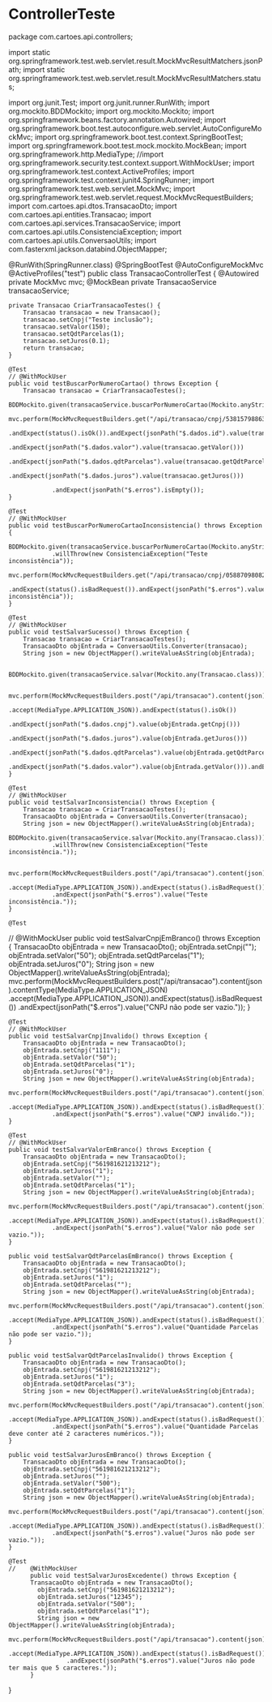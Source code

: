 # ControllerTeste

package com.cartoes.api.controllers;

import static org.springframework.test.web.servlet.result.MockMvcResultMatchers.jsonPath;
import static org.springframework.test.web.servlet.result.MockMvcResultMatchers.status;

import org.junit.Test;
import org.junit.runner.RunWith;
import org.mockito.BDDMockito;
import org.mockito.Mockito;
import org.springframework.beans.factory.annotation.Autowired;
import org.springframework.boot.test.autoconfigure.web.servlet.AutoConfigureMockMvc;
import org.springframework.boot.test.context.SpringBootTest;
import org.springframework.boot.test.mock.mockito.MockBean;
import org.springframework.http.MediaType;
//import org.springframework.security.test.context.support.WithMockUser;
import org.springframework.test.context.ActiveProfiles;
import org.springframework.test.context.junit4.SpringRunner;
import org.springframework.test.web.servlet.MockMvc;
import org.springframework.test.web.servlet.request.MockMvcRequestBuilders;
import com.cartoes.api.dtos.TransacaoDto;
import com.cartoes.api.entities.Transacao;
import com.cartoes.api.services.TransacaoService;
import com.cartoes.api.utils.ConsistenciaException;
import com.cartoes.api.utils.ConversaoUtils;
import com.fasterxml.jackson.databind.ObjectMapper;

@RunWith(SpringRunner.class)
@SpringBootTest
@AutoConfigureMockMvc
@ActiveProfiles("test")
public class TransacaoControllerTest {
	@Autowired
	private MockMvc mvc;
	@MockBean
	private TransacaoService transacaoService;

	private Transacao CriarTransacaoTestes() {
		Transacao transacao = new Transacao();
		transacao.setCnpj("Teste inclusão");
		transacao.setValor(150);
		transacao.setQdtParcelas(1);
		transacao.setJuros(0.1);
		return transacao;
	}

	@Test
	// @WithMockUser
	public void testBuscarPorNumeroCartao() throws Exception {
		Transacao transacao = CriarTransacaoTestes();
		BDDMockito.given(transacaoService.buscarPorNumeroCartao(Mockito.anyString()));
		mvc.perform(MockMvcRequestBuilders.get("/api/transacao/cnpj/5381579886310193").accept(MediaType.APPLICATION_JSON))
				.andExpect(status().isOk()).andExpect(jsonPath("$.dados.id").value(transacao.getId()))
				.andExpect(jsonPath("$.dados.valor").value(transacao.getValor()))
				.andExpect(jsonPath("$.dados.qdtParcelas").value(transacao.getQdtParcelas()))
				.andExpect(jsonPath("$.dados.juros").value(transacao.getJuros()))

				.andExpect(jsonPath("$.erros").isEmpty());
	}

	@Test
	// @WithMockUser
	public void testBuscarPorNumeroCartaoInconsistencia() throws Exception {
		BDDMockito.given(transacaoService.buscarPorNumeroCartao(Mockito.anyString()))
				.willThrow(new ConsistenciaException("Teste inconsistência"));
		mvc.perform(MockMvcRequestBuilders.get("/api/transacao/cnpj/05887098082").accept(MediaType.APPLICATION_JSON))
				.andExpect(status().isBadRequest()).andExpect(jsonPath("$.erros").value("Teste inconsistência"));
	}

	@Test
	// @WithMockUser
	public void testSalvarSucesso() throws Exception {
		Transacao transacao = CriarTransacaoTestes();
		TransacaoDto objEntrada = ConversaoUtils.Converter(transacao);
		String json = new ObjectMapper().writeValueAsString(objEntrada);

		BDDMockito.given(transacaoService.salvar(Mockito.any(Transacao.class))).willReturn(transacao);

		mvc.perform(MockMvcRequestBuilders.post("/api/transacao").content(json).contentType(MediaType.APPLICATION_JSON)
				.accept(MediaType.APPLICATION_JSON)).andExpect(status().isOk())
				.andExpect(jsonPath("$.dados.cnpj").value(objEntrada.getCnpj()))
				.andExpect(jsonPath("$.dados.juros").value(objEntrada.getJuros()))
				.andExpect(jsonPath("$.dados.qdtParcelas").value(objEntrada.getQdtParcelas()))
				.andExpect(jsonPath("$.dados.valor").value(objEntrada.getValor())).andExpect(jsonPath("$.erros").isEmpty());
	}

	@Test
	// @WithMockUser
	public void testSalvarInconsistencia() throws Exception {
		Transacao transacao = CriarTransacaoTestes();
		TransacaoDto objEntrada = ConversaoUtils.Converter(transacao);
		String json = new ObjectMapper().writeValueAsString(objEntrada);
		BDDMockito.given(transacaoService.salvar(Mockito.any(Transacao.class)))
				.willThrow(new ConsistenciaException("Teste inconsistência."));

		mvc.perform(MockMvcRequestBuilders.post("/api/transacao").content(json).contentType(MediaType.APPLICATION_JSON)
				.accept(MediaType.APPLICATION_JSON)).andExpect(status().isBadRequest())
				.andExpect(jsonPath("$.erros").value("Teste inconsistência."));
	}

	@Test
// @WithMockUser
	public void testSalvarCnpjEmBranco() throws Exception {
		TransacaoDto objEntrada = new TransacaoDto();
		objEntrada.setCnpj("");
		objEntrada.setValor("50");
		objEntrada.setQdtParcelas("1");
		objEntrada.setJuros("0");
		String json = new ObjectMapper().writeValueAsString(objEntrada);
		mvc.perform(MockMvcRequestBuilders.post("/api/transacao").content(json).contentType(MediaType.APPLICATION_JSON)
				.accept(MediaType.APPLICATION_JSON)).andExpect(status().isBadRequest())
				.andExpect(jsonPath("$.erros").value("CNPJ não pode ser vazio."));
	}

	@Test
	// @WithMockUser
	public void testSalvarCnpjInvalido() throws Exception {
		TransacaoDto objEntrada = new TransacaoDto();
		objEntrada.setCnpj("1111");
		objEntrada.setValor("50");
		objEntrada.setQdtParcelas("1");
		objEntrada.setJuros("0");
		String json = new ObjectMapper().writeValueAsString(objEntrada);
		mvc.perform(MockMvcRequestBuilders.post("/api/transacao").content(json).contentType(MediaType.APPLICATION_JSON)
				.accept(MediaType.APPLICATION_JSON)).andExpect(status().isBadRequest())
				.andExpect(jsonPath("$.erros").value("CNPJ inválido."));
	}

	@Test
	// @WithMockUser
	public void testSalvarValorEmBranco() throws Exception {
		TransacaoDto objEntrada = new TransacaoDto();
		objEntrada.setCnpj("561981621213212");
		objEntrada.setJuros("1");
		objEntrada.setValor("");
		objEntrada.setQdtParcelas("1");
		String json = new ObjectMapper().writeValueAsString(objEntrada);
		mvc.perform(MockMvcRequestBuilders.post("/api/transacao").content(json).contentType(MediaType.APPLICATION_JSON)
				.accept(MediaType.APPLICATION_JSON)).andExpect(status().isBadRequest())
				.andExpect(jsonPath("$.erros").value("Valor não pode ser vazio."));
	}
	
	public void testSalvarQdtParcelasEmBranco() throws Exception {
		TransacaoDto objEntrada = new TransacaoDto();
		objEntrada.setCnpj("561981621213212");
		objEntrada.setJuros("1");
		objEntrada.setQdtParcelas("");
		String json = new ObjectMapper().writeValueAsString(objEntrada);
		mvc.perform(MockMvcRequestBuilders.post("/api/transacao").content(json).contentType(MediaType.APPLICATION_JSON)
				.accept(MediaType.APPLICATION_JSON)).andExpect(status().isBadRequest())
				.andExpect(jsonPath("$.erros").value("Quantidade Parcelas não pode ser vazio."));
	}
	
	public void testSalvarQdtParcelasInvalido() throws Exception {
		TransacaoDto objEntrada = new TransacaoDto();
		objEntrada.setCnpj("561981621213212");
		objEntrada.setJuros("1");
		objEntrada.setQdtParcelas("3");
		String json = new ObjectMapper().writeValueAsString(objEntrada);
		mvc.perform(MockMvcRequestBuilders.post("/api/transacao").content(json).contentType(MediaType.APPLICATION_JSON)
				.accept(MediaType.APPLICATION_JSON)).andExpect(status().isBadRequest())
				.andExpect(jsonPath("$.erros").value("Quantidade Parcelas deve conter até 2 caracteres numéricos."));
	}
	
	public void testSalvarJurosEmBranco() throws Exception {
		TransacaoDto objEntrada = new TransacaoDto();
		objEntrada.setCnpj("561981621213212");
		objEntrada.setJuros("");
		objEntrada.setValor("500");
		objEntrada.setQdtParcelas("1");
		String json = new ObjectMapper().writeValueAsString(objEntrada);
		mvc.perform(MockMvcRequestBuilders.post("/api/transacao").content(json).contentType(MediaType.APPLICATION_JSON)
				.accept(MediaType.APPLICATION_JSON)).andExpect(status().isBadRequest())
				.andExpect(jsonPath("$.erros").value("Juros não pode ser vazio."));
	}

	@Test
	//	  @WithMockUser
		  public void testSalvarJurosExcedente() throws Exception {
		  TransacaoDto objEntrada = new TransacaoDto();
			objEntrada.setCnpj("561981621213212");
			objEntrada.setJuros("12345");
			objEntrada.setValor("500");
			objEntrada.setQdtParcelas("1");
			String json = new ObjectMapper().writeValueAsString(objEntrada);
			mvc.perform(MockMvcRequestBuilders.post("/api/transacao").content(json).contentType(MediaType.APPLICATION_JSON)
					.accept(MediaType.APPLICATION_JSON)).andExpect(status().isBadRequest())
					.andExpect(jsonPath("$.erros").value("Juros não pode ter mais que 5 caracteres."));
		  }

}
